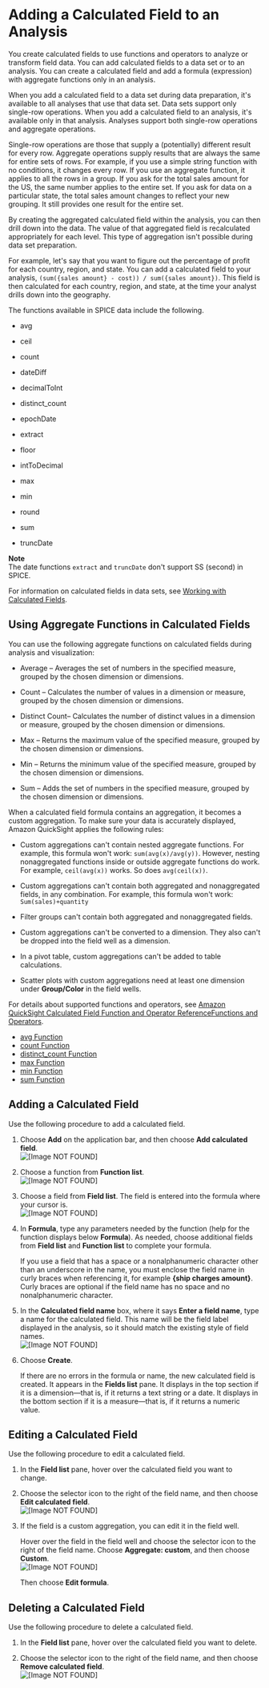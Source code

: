 # Adding a Calculated Field to an Analysis<a name="adding-a-calculated-field-analysis"></a>

You create calculated fields to use functions and operators to analyze or transform field data\. You can add calculated fields to a data set or to an analysis\. You can create a calculated field and add a formula \(expression\) with aggregate functions only in an analysis\.

When you add a calculated field to a data set during data preparation, it's available to all analyses that use that data set\. Data sets support only single\-row operations\. When you add a calculated field to an analysis, it's available only in that analysis\. Analyses support both single\-row operations and aggregate operations\. 

Single\-row operations are those that supply a \(potentially\) different result for every row\. Aggregate operations supply results that are always the same for entire sets of rows\. For example, if you use a simple string function with no conditions, it changes every row\. If you use an aggregate function, it applies to all the rows in a group\. If you ask for the total sales amount for the US, the same number applies to the entire set\. If you ask for data on a particular state, the total sales amount changes to reflect your new grouping\. It still provides one result for the entire set\.

By creating the aggregated calculated field within the analysis, you can then drill down into the data\. The value of that aggregated field is recalculated appropriately for each level\. This type of aggregation isn't possible during data set preparation\.

For example, let's say that you want to figure out the percentage of profit for each country, region, and state\. You can add a calculated field to your analysis, `(sum({sales amount} - cost)) / sum({sales amount})`\. This field is then calculated for each country, region, and state, at the time your analyst drills down into the geography\.

The functions available in SPICE data include the following\. 

+ avg

+ ceil

+ count

+ dateDiff

+ decimalToInt

+ distinct\_count

+ epochDate

+ extract

+ floor

+ intToDecimal

+ max

+ min

+ round

+ sum

+ truncDate

**Note**  
The date functions `extract` and `truncDate` don't support SS \(second\) in SPICE\. 

For information on calculated fields in data sets, see [Working with Calculated Fields](working-with-calculated-fields.md)\. 

## Using Aggregate Functions in Calculated Fields<a name="calculated-field-aggregations"></a>

You can use the following aggregate functions on calculated fields during analysis and visualization: 

+ Average – Averages the set of numbers in the specified measure, grouped by the chosen dimension or dimensions\.

+ Count – Calculates the number of values in a dimension or measure, grouped by the chosen dimension or dimensions\. 

+ Distinct Count– Calculates the number of distinct values in a dimension or measure, grouped by the chosen dimension or dimensions\. 

+ Max – Returns the maximum value of the specified measure, grouped by the chosen dimension or dimensions\.

+ Min – Returns the minimum value of the specified measure, grouped by the chosen dimension or dimensions\.

+ Sum – Adds the set of numbers in the specified measure, grouped by the chosen dimension or dimensions\.

When a calculated field formula contains an aggregation, it becomes a custom aggregation\. To make sure your data is accurately displayed, Amazon QuickSight applies the following rules:

+ Custom aggregations can't contain nested aggregate functions\. For example, this formula won't work: `sum(avg(x)/avg(y))`\. However, nesting nonaggregated functions inside or outside aggregate functions do work\. For example, `ceil(avg(x))` works\. So does `avg(ceil(x))`\.

+ Custom aggregations can't contain both aggregated and nonaggregated fields, in any combination\. For example, this formula won't work: `Sum(sales)+quantity`

+ Filter groups can't contain both aggregated and nonaggregated fields\.

+ Custom aggregations can't be converted to a dimension\. They also can't be dropped into the field well as a dimension\.

+ In a pivot table, custom aggregations can't be added to table calculations\.

+ Scatter plots with custom aggregations need at least one dimension under **Group/Color** in the field wells\.

For details about supported functions and operators, see [Amazon QuickSight Calculated Field Function and Operator ReferenceFunctions and Operators](calculated-field-reference.md)\.


+ [avg Function](avg-function.md)
+ [count Function](count-function.md)
+ [distinct\_count Function](distinct_count-function.md)
+ [max Function](max-function.md)
+ [min Function](min-function.md)
+ [sum Function](sum-function.md)

## Adding a Calculated Field<a name="add-a-calculated-field-analysis"></a>

Use the following procedure to add a calculated field\.

1. Choose **Add** on the application bar, and then choose **Add calculated field**\.  
![\[Image NOT FOUND\]](http://docs.aws.amazon.com/quicksight/latest/user/images/add-calc-field.png)

1. Choose a function from **Function list**\.  
![\[Image NOT FOUND\]](http://docs.aws.amazon.com/quicksight/latest/user/images/add-function.png)

1. Choose a field from **Field list**\. The field is entered into the formula where your cursor is\.  
![\[Image NOT FOUND\]](http://docs.aws.amazon.com/quicksight/latest/user/images/add-calc-field2.png)

1. In **Formula**, type any parameters needed by the function \(help for the function displays below **Formula**\)\. As needed, choose additional fields from **Field list** and **Function list** to complete your formula\.

   If you use a field that has a space or a nonalphanumeric character other than an underscore in the name, you must enclose the field name in curly braces when referencing it, for example **\{ship charges amount\}**\. Curly braces are optional if the field name has no space and no nonalphanumeric character\.

1. In the **Calculated field name** box, where it says **Enter a field name**, type a name for the calculated field\. This name will be the field label displayed in the analysis, so it should match the existing style of field names\.  
![\[Image NOT FOUND\]](http://docs.aws.amazon.com/quicksight/latest/user/images/function-field-name.png)

1. Choose **Create**\.

   If there are no errors in the formula or name, the new calculated field is created\. It appears in the **Fields list** pane\. It displays in the top section if it is a dimension—that is, if it returns a text string or a date\. It displays in the bottom section if it is a measure—that is, if it returns a numeric value\.

## Editing a Calculated Field<a name="edit-a-calculated-field-analysis"></a>

Use the following procedure to edit a calculated field\.

1. In the **Field list** pane, hover over the calculated field you want to change\.

1. Choose the selector icon to the right of the field name, and then choose **Edit calculated field**\.   
![\[Image NOT FOUND\]](http://docs.aws.amazon.com/quicksight/latest/user/images/analysis-calc-field.png)

1. If the field is a custom aggregation, you can edit it in the field well\. 

   Hover over the field in the field well and choose the selector icon to the right of the field name\. Choose **Aggregate: custom**, and then choose **Custom**\.  
![\[Image NOT FOUND\]](http://docs.aws.amazon.com/quicksight/latest/user/images/analysis-calc-field1.png)

   Then choose **Edit formula**\.

## Deleting a Calculated Field<a name="delete-a-calculated-field-analysis"></a>

Use the following procedure to delete a calculated field\.

1. In the **Field list** pane, hover over the calculated field you want to delete\.

1. Choose the selector icon to the right of the field name, and then choose **Remove calculated field**\.   
![\[Image NOT FOUND\]](http://docs.aws.amazon.com/quicksight/latest/user/images/analysis-calc-field2.png)